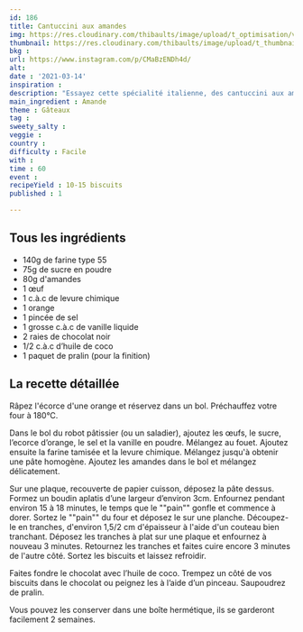 ```yaml
---
id: 186
title: Cantuccini aux amandes
img: https://res.cloudinary.com/thibaults/image/upload/t_optimisation/v1615741940/Recipes/20210314_cantuccini_amandes.jpg
thumbnail: https://res.cloudinary.com/thibaults/image/upload/t_thumbnail_josie/v1615741940/Recipes/20210314_cantuccini_amandes.jpg
bkg : 
url: https://www.instagram.com/p/CMaBzENDh4d/
alt: 
date : '2021-03-14'
inspiration : 
description: "Essayez cette spécialité italienne, des cantuccini aux amandes. Idéal pour accompagner votre café !"
main_ingredient : Amande
theme : Gâteaux
tag : 
sweety_salty : 
veggie : 
country : 
difficulty : Facile
with : 
time : 60
event : 
recipeYield : 10-15 biscuits
published : 1

---
```


## Tous les ingrédients
 - 140g de farine type 55
 - 75g de sucre en poudre
 - 80g d'amandes
 - 1 œuf
 - 1 c.à.c de levure chimique
 - 1 orange
 - 1 pincée de sel
 - 1 grosse c.à.c de vanille liquide
 - 2 raies de chocolat noir
 - 1/2 c.à.c d’huile de coco
 - 1 paquet de pralin (pour la finition)

## La recette détaillée
Râpez l'écorce d'une orange et réservez dans un bol. Préchauffez votre four à 180°C.

Dans le bol du robot pâtissier (ou un saladier), ajoutez les œufs, le sucre, l’ecorce d’orange, le sel et la vanille en poudre. Mélangez au fouet. Ajoutez ensuite la farine tamisée et la levure chimique. Mélangez jusqu'à obtenir une pâte homogène. Ajoutez les amandes dans le bol et mélangez délicatement.

Sur une plaque, recouverte de papier cuisson, déposez la pâte dessus. Formez un boudin aplatis d’une largeur d’environ 3cm. Enfournez pendant environ 15 à 18 minutes, le temps que le ""pain"" gonfle et commence à dorer. Sortez le ""pain"" du four et déposez le sur une planche. Découpez-le en tranches, d'environ 1,5/2 cm d'épaisseur à l'aide d'un couteau bien tranchant. Déposez les tranches à plat sur une plaque et enfournez à nouveau 3 minutes. Retournez les tranches et faites cuire encore 3 minutes de l'autre côté. Sortez les biscuits et laissez refroidir.

Faites fondre le chocolat avec l’huile de coco. Trempez un côté de vos biscuits dans le chocolat ou peignez les à l’aide d’un pinceau. Saupoudrez de pralin.

Vous pouvez les conserver dans une boîte hermétique, ils se garderont facilement 2 semaines.